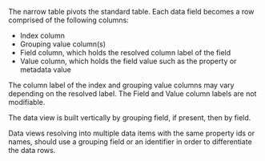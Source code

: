 <p>The narrow table pivots the standard table. Each data field becomes a row comprised of the following columns:</p> 
<ul>
	<li>Index column</li>
	<li>Grouping value column(s)</li>
	<li>Field column, which holds the resolved column label of the field</li>
	<li>Value column, which holds the field value such as the property or metadata value</li>
</ul>
<p>The column label of the index and grouping value columns may vary depending on the resolved label. The Field and Value column labels are not modifiable.</p>
<p>The data view is built vertically by grouping field, if present, then by field.</p>
<p>Data views resolving into multiple data items with the same property ids or names, should use a grouping field or an identifier in order to differentiate the data rows.</p>
